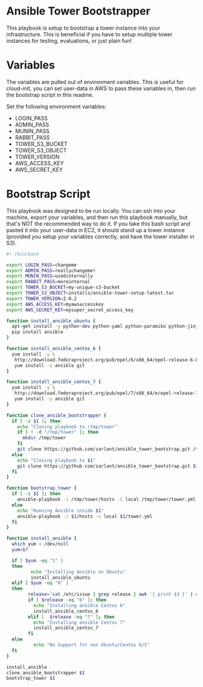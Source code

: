 Ansible Tower Bootstrapper
=======

This playbook is setup to bootstrap a tower instance into your infrastructure. This is beneficial if you have to setup multiple tower instances for testing, evaluations, or just plain fun!

Variables
=========

The variables are pulled out of environment variables. This is useful for cloud-init, you can set user-data in AWS to pass these variables in, then run the bootstrap script in this readme.

Set the following environment variables:
* LOGIN_PASS
* ADMIN_PASS
* MUNIN_PASS
* RABBIT_PASS
* TOWER_S3_BUCKET
* TOWER_S3_OBJECT
* TOWER_VERSION
* AWS_ACCESS_KEY
* AWS_SECRET_KEY

Bootstrap Script
================

This playbook was designed to be run locally. You can ssh into your machine, export your variables, and then run this playbook manually, but that's NOT the recommended way to do it. If you take this bash script and pasted it into your user-data in EC2, it should stand up a tower instance (provided you setup your variables correctly, and have the tower installer in S3).

```bash
#! /bin/bash

export LOGIN_PASS=changeme
export ADMIN_PASS=reallychangeme!
export MUNIN_PASS=usedinternally
export RABBIT_PASS=moreinternal
export TOWER_S3_BUCKET=my-unique-s3-bucket
export TOWER_S3_OBJECT=installs/ansible-tower-setup-latest.tar
export TOWER_VERSION=2.0.2
export AWS_ACCESS_KEY=myawsaccesskey
export AWS_SECRET_KEY=mysuper_secret_access_key

function install_ansible_ubuntu {
  apt-get install -y python-dev python-yaml python-paramiko python-jinja2 python-pip git-core
  pip install ansible
}

function install_ansible_centos_6 {
  yum install -y \
   http://download.fedoraproject.org/pub/epel/6/x86_64/epel-release-6-8.noarch.rpm
   yum install -y ansible git
}

function install_ansible_centos_7 {
  yum install -y \
   http://download.fedoraproject.org/pub/epel/7/x86_64/e/epel-release-7-1.noarch.rpm
   yum install -y ansible git
}

function clone_ansible_bootstrapper {
  if [ -z $1 ]; then
    echo "Cloning playbook to /tmp/tower"
    if [ ! -d "/tmp/tower" ]; then
      mkdir /tmp/tower
    fi
    git clone https://github.com/zarlant/ansible_tower_bootstrap.git /tmp/tower
  else
    echo "Cloning playbook to $1"
    git clone https://github.com/zarlant/ansible_tower_bootstrap.git $1
  fi
}

function bootstrap_tower {
  if [ -z $1 ]; then
    ansible-playbook -i /tmp/tower/hosts -c local /tmp/tower/tower.yml
  else
    echo "Running Ansible inside $1"
    ansible-playbook -i $1/hosts -c local $1/tower.yml
  fi
}

function install_ansible {
  which yum > /dev/null
  yum=$?

  if [ $yum -eq "1" ]
  then
         echo "Installing Ansible on Ubuntu"
         install_ansible_ubuntu
  elif [ $yum -eq "0" ] 
  then
        release=`cat /etc/issue | grep release | awk '{ print $3 }' | cut -c1`
        if [ $release -eq "6" ]; then
          echo "Installing ansible Centos 6"
          install_ansible_centos_6
        elif [  $release -eq "7" ]; then
          echo "Installing ansible Centos 7"
          install_ansible_centos_7
        fi
  else
          echo "No Support for non Ubuntu/Centos O/S"
  fi
}

install_ansible
clone_ansible_bootstrapper $1
bootstrap_tower $1
```
